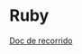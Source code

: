 # Ruby
[Doc de recorrido](https://docs.google.com/document/d/1rdMSOnqeC0JhHcYwOEOwtSRPon2ApdUxZcwS_U45P38/edit?usp=sharing)
